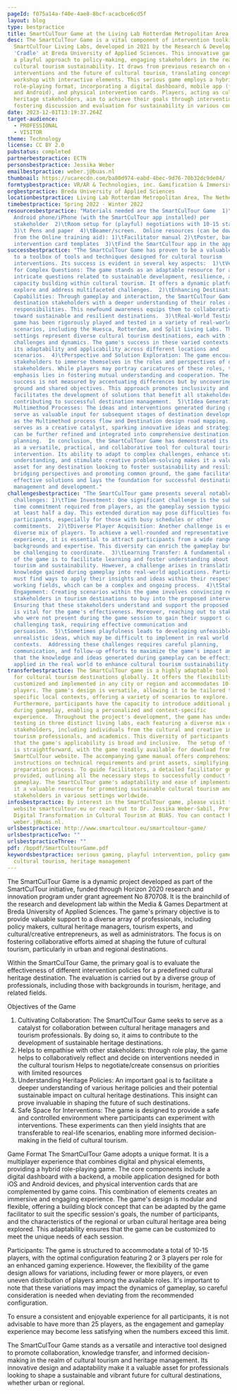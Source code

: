 ```yaml
---
pageId: f075a14a-f40e-4ae8-8bcf-acacbce6cd5f
layout: blog
type: bestpractice
title: SmartCulTour Game at the Living Lab Rotterdam Metropolitan Area
desc: The SmartCulTour Game is a vital component of intervention toolkits for
  SmartCulTour Living Labs, developed in 2021 by the Research & Development Lab
  'Cradle' at Breda University of Applied Sciences. This innovative game adopts
  a playful approach to policy-making, engaging stakeholders in the realm of
  cultural tourism sustainability. It draws from previous research on cultural
  interventions and the future of cultural tourism, translating concepts into a
  workshop with interactive elements. This serious game employs a hybrid
  role-playing format, incorporating a digital dashboard, mobile app (for iOS
  and Android), and physical intervention cards. Players, acting as cultural
  heritage stakeholders, aim to achieve their goals through interventions,
  fostering discussion and evaluation for sustainability in various contexts.
date: 2023-12-01T13:19:37.264Z
target-audience:
  - PROFESSIONAL
  - VISITOR
theme: Technology
license: CC BY 2.0
pubstatus: completed
partnerbestpractice: ECTN
personsbestpractice: Jessika Weber
emailbestpractice: weber.j@buas.nl
thumbnail: https://ucarecdn.com/ba80d974-eabd-4bec-9d76-70b32dc9de04/
formtypbestpractice: VR/AR & Technologies, inc. Gamification & Immersive perfomances
orgbestpractice: Breda University of Applied Sciences
locationbestpractice: Living Lab Rotterdam Metropolitan Area, The Netherlands
timebestpractice: Spring 2022 - Winter 2022
resourcesbestpractice: "Materials needed are the SmartCulTour Game  1)\tOne
  Android phone/iPhone (with the SmartCulTour app installed) per
  stakeholder  2)\tRoom setup for (playful) negotiations with 10-15 stakeholders
  3)\t Pens and paper  4)\tBeamer/screen.  Online resources (can be downloaded
  from the Online training aid): 1)\tFacilitator manual 2)\tPoster, badges and
  intervention card templates  3)\tFind the SmartCulTour app in the app store"
successbestpractice: "The SmartCulTour Game has proven to be a valuable addition
  to a toolbox of tools and techniques designed for cultural tourism
  interventions. Its success is evident in several key aspects:  1)\tVersatility
  for Complex Questions: The game stands as an adaptable resource for addressing
  intricate questions related to sustainable development, resilience, and
  capacity building within cultural tourism. It offers a dynamic platform to
  explore and address multifaceted challenges.  2)\tEnhancing Destination
  Capabilities: Through gameplay and interaction, the SmartCulTour Game empowers
  destination stakeholders with a deeper understanding of their roles and
  responsibilities. This newfound awareness equips them to collaboratively work
  toward sustainable and resilient destinations.  3)\tReal-World Testing: The
  game has been rigorously played and tested in a variety of real-world
  scenarios, including the Huesca, Rotterdam, and Split Living Labs. These
  settings represent diverse cultural tourism destinations, each with its unique
  challenges and dynamics. The game's success in these varied contexts showcases
  its adaptability and applicability across different locations and
  scenarios.  4)\tPerspective and Solution Exploration: The game encourages
  stakeholders to immerse themselves in the roles and perspectives of other
  stakeholders. While players may portray caricatures of these roles, the
  emphasis lies in fostering mutual understanding and cooperation. The game's
  success is not measured by accentuating differences but by uncovering common
  ground and shared objectives. This approach promotes inclusivity and
  facilitates the development of solutions that benefit all stakeholders, thus
  contributing to successful destination management.  5)\tIdea Generation for
  Multimethod Processes: The ideas and interventions generated during gameplay
  serve as valuable input for subsequent stages of destination development, such
  as the Multimethod process flow and Destination design road mapping. The game
  serves as a creative catalyst, sparking innovative ideas and strategies that
  can be further refined and integrated into comprehensive destination
  planning.  In conclusion, the SmartCulTour Game has demonstrated its success
  as a versatile, practical, and collaborative tool for cultural tourism
  intervention. Its ability to adapt to complex challenges, enhance stakeholder
  understanding, and stimulate creative problem-solving makes it a valuable
  asset for any destination looking to foster sustainability and resilience. By
  bridging perspectives and promoting common ground, the game facilitates
  effective solutions and lays the foundation for successful destination
  management and development."
challengesbestpractice: "The SmartCulTour game presents several notable
  challenges: 1)\tTime Investment: One significant challenge is the substantial
  time commitment required from players, as the gameplay session typically spans
  at least half a day. This extended duration may pose difficulties for
  participants, especially for those with busy schedules or other
  commitments.  2)\tDiverse Player Acquisition: Another challenge is ensuring a
  diverse mix of players. To achieve a well-rounded and representative
  experience, it is essential to attract participants from a wide range of
  backgrounds and expertise. This diversity can enrich the gameplay but can also
  be challenging to coordinate.  3)\tLearning Transfer: A fundamental objective
  of the game is to facilitate learning and foster understanding about cultural
  tourism and sustainability. However, a challenge arises in translating the
  knowledge gained during gameplay into real-world applications. Participants
  must find ways to apply their insights and ideas within their respective
  working fields, which can be a complex and ongoing process.  4)\tStakeholder
  Engagement: Creating scenarios within the game involves convincing relevant
  stakeholders in tourism destinations to buy into the proposed interventions.
  Ensuring that these stakeholders understand and support the proposed solutions
  is vital for the game's effectiveness. Moreover, reaching out to stakeholders
  who were not present during the game session to gain their support can be a
  challenging task, requiring effective communication and
  persuasion.  5)\tSometimes playfulness leads to developing unfeasible or
  unrealistic ideas, which may be difficult to implement in real world
  contexts.  Addressing these challenges requires careful planning,
  communication, and follow-up efforts to maximize the game's impact and ensure
  that the knowledge and ideas generated during gameplay can be effectively
  applied in the real world to enhance cultural tourism sustainability."
transferbestpractice: The SmartCulTour game is a highly adaptable tool suitable
  for cultural tourism destinations globally. It offers the flexibility to be
  customized and implemented in any city or region and accommodates 10-15
  players. The game's design is versatile, allowing it to be tailored to
  specific local contexts, offering a variety of scenarios to explore.
  Furthermore, participants have the capacity to introduce additional policies
  during gameplay, enabling a personalized and context-specific
  experience.  Throughout the project's development, the game has undergone
  testing in three distinct living labs, each featuring a diverse mix of
  stakeholders, including individuals from the cultural and creative industries,
  tourism professionals, and academics. This diversity of participants ensures
  that the game's applicability is broad and inclusive.  The setup of the game
  is straightforward, with the game readily available for download from the
  SmartCulTour website. The accompanying game manual offers comprehensive
  instructions on technical requirements and print assets, simplifying the
  preparation process. To guide facilitators, a detailed facilitator guide is
  provided, outlining all the necessary steps to successfully conduct the
  gameplay. The SmartCulTour game's adaptability and ease of implementation make
  it a valuable resource for promoting sustainable cultural tourism and engaging
  stakeholders in various settings worldwide.
infosbestpractice: By interest in the SmartCulTour game, please visit the
  website smartcultour.eu or reach out to Dr. Jessika Weber-Sabil, Professor of
  Digital Transformation in Cultural Tourism at BUAS. You can contact her at
  weber.j@buas.nl.
urlsbestpractice: http://www.smartcultour.eu/smartcultour-game/
urlsbestpracticeTwo: ""
urlsbestpracticeThree: ""
pdf: /bppdf/SmartCultourGame.pdf
keywordsbestpractice: serious gaming, playful intervention, policy game,
  cultural tourism, heritage management
---
```

The SmartCulTour Game is a dynamic project developed as part of the SmartCulTour initiative, funded through Horizon 2020 research and innovation program under grant agreement No 870708. It is the brainchild of the research and development lab within the Media & Games Department at Breda University of Applied Sciences. The game's primary objective is to provide valuable support to a diverse array of professionals, including policy makers, cultural heritage managers, tourism experts, and cultural/creative entrepreneurs, as well as administrators. The focus is on fostering collaborative efforts aimed at shaping the future of cultural tourism, particularly in urban and regional destinations.

Within the SmartCulTour Game, the primary goal is to evaluate the effectiveness of different intervention policies for a predefined cultural heritage destination. The evaluation is carried out by a diverse group of professionals, including those with backgrounds in tourism, heritage, and related fields.

Objectives of the Game

1. Cultivating Collaboration: The SmartCulTour Game seeks to serve as a catalyst for collaboration between cultural heritage managers and tourism professionals. By doing so, it aims to contribute to the development of sustainable heritage destinations.
2. Helps to empathise with other stakeholders: through role play, the game helps to collaboratively reflect and decide on interventions needed in the cultural tourism Helps to negotiate/create consensus on priorities with limited resources
3. Understanding Heritage Policies: An important goal is to facilitate a deeper understanding of various heritage policies and their potential sustainable impact on cultural heritage destinations. This insight can prove invaluable in shaping the future of such destinations.
4. Safe Space for Interventions: The game is designed to provide a safe and controlled environment where participants can experiment with interventions. These experiments can then yield insights that are transferable to real-life scenarios, enabling more informed decision-making in the field of cultural tourism.

Game Format
The SmartCulTour Game adopts a unique format. It is a multiplayer experience that combines digital and physical elements, providing a hybrid role-playing game. The core components include a digital dashboard with a backend, a mobile application designed for both iOS and Android devices, and physical intervention cards that are complemented by game coins. This combination of elements creates an immersive and engaging experience.
The game's design is modular and flexible, offering a building block concept that can be adapted by the game facilitator to suit the specific session's goals, the number of participants, and the characteristics of the regional or urban cultural heritage area being explored. This adaptability ensures that the game can be customized to meet the unique needs of each session.

Participants:
The game is structured to accommodate a total of 10-15 players, with the optimal configuration featuring 2 or 3 players per role for an enhanced gaming experience. However, the flexibility of the game design allows for variations, including fewer or more players, or even uneven distribution of players among the available roles. It's important to note that these variations may impact the dynamics of gameplay, so careful consideration is needed when deviating from the recommended configuration.

To ensure a consistent and enjoyable experience for all participants, it is not advisable to have more than 25 players, as the engagement and gameplay experience may become less satisfying when the numbers exceed this limit.

The SmartCulTour Game stands as a versatile and interactive tool designed to promote collaboration, knowledge transfer, and informed decision-making in the realm of cultural tourism and heritage management. Its innovative design and adaptability make it a valuable asset for professionals looking to shape a sustainable and vibrant future for cultural destinations, whether urban or regional.